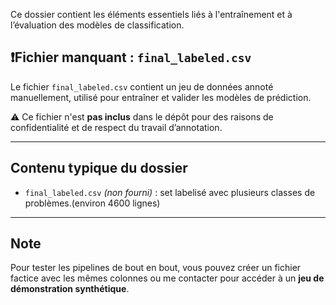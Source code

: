 Ce dossier contient les éléments essentiels liés à l'entraînement et à l’évaluation des modèles de classification.

## ❗️Fichier manquant : `final_labeled.csv`

Le fichier `final_labeled.csv` contient un jeu de données annoté manuellement, utilisé pour entraîner et valider les modèles de prédiction.

⚠️ Ce fichier n'est **pas inclus** dans le dépôt pour des raisons de confidentialité et de respect du travail d’annotation.

---

## Contenu typique du dossier

- `final_labeled.csv` *(non fourni)* : set labelisé avec plusieurs classes de problèmes.(environ 4600 lignes)

---

## Note

Pour tester les pipelines de bout en bout, vous pouvez créer un fichier factice avec les mêmes colonnes ou me contacter pour accéder à un **jeu de démonstration synthétique**.
